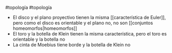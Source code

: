 #topología #topología 

- El disco y el plano proyectivo tienen la misma [[característica de Euler]], pero como el disco es orientable y el plano no, no son [[conjuntos homeomorfos|homeomorfos]]
- El toro y la botella de Klein tienen la misma característica, pero el toro es orientable y la botella no
- La cinta de Moebius tiene borde y la botella de Klein no